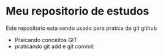 # Meu repositorio de estudos

Este repositorio esta sendo usado para pratica de git github
- Praicando conceitos GIT
- praticando git add e git commit

